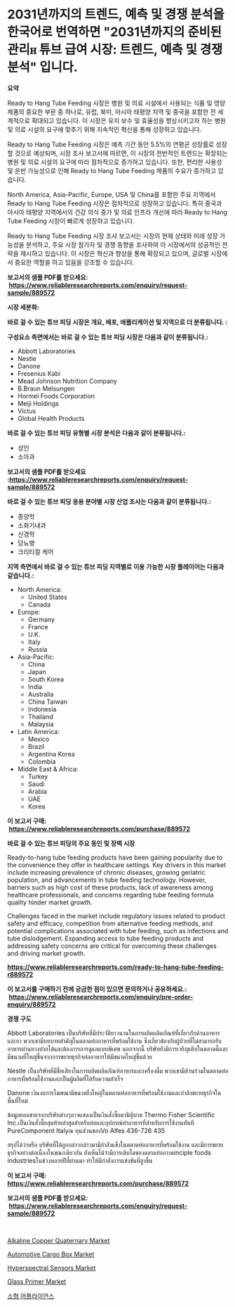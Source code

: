<p><h1>2031년까지의 트렌드, 예측 및 경쟁 분석을 한국어로 번역하면 "2031년까지의 준비된 관리ꮋ 튜브 급여 시장: 트렌드, 예측 및 경쟁 분석" 입니다.</h1></p><p><strong>요약</strong></p>
<p><p>Ready to Hang Tube Feeding 시장은 병원 및 의료 시설에서 사용되는 식품 및 영양 제품의 중요한 부문 중 하나로, 유럽, 북미, 아시아 태평양 지역 및 중국을 포함한 전 세계적으로 확대되고 있습니다. 이 시장은 유지 보수 및 효율성을 향상시키고자 하는 병원 및 의료 시설의 요구에 맞추기 위해 지속적인 혁신을 통해 성장하고 있습니다.</p><p>Ready to Hang Tube Feeding 시장은 예측 기간 동안 5.5%의 연평균 성장률로 성장할 것으로 예상되며, 시장 조사 보고서에 따르면, 이 시장의 전반적인 트렌드는 확장되는 병원 및 의료 시설의 요구에 따라 점차적으로 증가하고 있습니다. 또한, 편리한 사용성 및 운반 가능성으로 인해 Ready to Hang Tube Feeding 제품의 수요가 증가하고 있습니다.</p><p>North America, Asia-Pacific, Europe, USA 및 China를 포함한 주요 지역에서 Ready to Hang Tube Feeding 시장은 점차적으로 성장하고 있습니다. 특히 중국과 아시아 태평양 지역에서의 건강 의식 증가 및 의료 인프라 개선에 따라 Ready to Hang Tube Feeding 시장이 빠르게 성장하고 있습니다.</p><p>Ready to Hang Tube Feeding 시장 조사 보고서는 시장의 현재 상태와 미래 성장 가능성을 분석하고, 주요 시장 참가자 및 경쟁 동향을 조사하여 이 시장에서의 성공적인 전략을 제시하고 있습니다. 이 시장은 혁신과 향상을 통해 확장되고 있으며, 글로벌 시장에서 중요한 역할을 하고 있음을 강조할 수 있습니다.</p></p>
<p><strong>보고서의 샘플 PDF를 받으세요: &nbsp;<a href="https://www.reliableresearchreports.com/enquiry/request-sample/889572">https://www.reliableresearchreports.com/enquiry/request-sample/889572</a></strong></p>
<p><strong>시장 세분화:</strong></p>
<p><strong> 바로 걸 수 있는 튜브 피딩 시장은 개요, 배포, 애플리케이션 및 지역으로 더 분류됩니다. :</strong></p>
<p><strong>구성요소 측면에서는 바로 걸 수 있는 튜브 피딩 시장은 다음과 같이 분류됩니다.:</strong></p>
<p><ul><li>Abbott Laboratories</li><li>Nestle</li><li>Danone</li><li>Fresenius Kabi</li><li>Mead Johnson Nutrition Company</li><li>B.Braun Melsungen</li><li>Hormel Foods Corporation</li><li>Meiji Holdings</li><li>Victus</li><li>Global Health Products</li></ul></p>
<p><strong> 바로 걸 수 있는 튜브 피딩 유형별 시장 분석은 다음과 같이 분류됩니다.:</strong></p>
<p><ul><li>성인</li><li>소아과</li></ul></p>
<p><strong>보고서의 샘플 PDF를 받으세요 :<a href="https://www.reliableresearchreports.com/enquiry/request-sample/889572">https://www.reliableresearchreports.com/enquiry/request-sample/889572</a></strong></p>
<p><strong> 바로 걸 수 있는 튜브 피딩 응용 분야별 시장 산업 조사는 다음과 같이 분류됩니다.:</strong></p>
<p><ul><li>종양학</li><li>소화기내과</li><li>신경학</li><li>당뇨병</li><li>크리티컬 케어</li></ul></p>
<p><strong>지역 측면에서 바로 걸 수 있는 튜브 피딩 지역별로 이용 가능한 시장 플레이어는 다음과 같습니다.:</strong></p>
<p><ul>
    <li>
        North America:
        <ul>
            <li>United States</li>
            <li>Canada</li>
        </ul>
    </li>
    <li>
        Europe:
        <ul>
            <li>Germany</li>
            <li>France</li>
            <li>U.K.</li>
            <li>Italy</li>
            <li>Russia</li>
        </ul>
    </li>
    <li>
        Asia-Pacific:
        <ul>
            <li>China</li>
            <li>Japan</li>
            <li>South Korea</li>
            <li>India</li>
            <li>Australia</li>
            <li>China Taiwan</li>
            <li>Indonesia</li>
            <li>Thailand</li>
            <li>Malaysia</li>
        </ul>
    </li>
    <li>
        Latin America:
        <ul>
            <li>Mexico</li>
            <li>Brazil</li>
            <li>Argentina Korea</li>
            <li>Colombia</li>
        </ul>
    </li>
    <li>
        Middle East & Africa:
        <ul>
            <li>Turkey</li>
            <li>Saudi</li>
            <li>Arabia</li>
            <li>UAE</li>
            <li>Korea</li>
        </ul>
    </li>
    </ul></p>
<p><strong>이 보고서 구매: &nbsp;<a href="https://www.reliableresearchreports.com/purchase/889572">https://www.reliableresearchreports.com/purchase/889572</a></strong></p>
<p><strong>바로 걸 수 있는 튜브 피딩의 주요 동인 및 장벽 시장</strong></p>
<p><p>Ready-to-hang tube feeding products have been gaining popularity due to the convenience they offer in healthcare settings. Key drivers in this market include increasing prevalence of chronic diseases, growing geriatric population, and advancements in tube feeding technology. However, barriers such as high cost of these products, lack of awareness among healthcare professionals, and concerns regarding tube feeding formula quality hinder market growth. </p><p>Challenges faced in the market include regulatory issues related to product safety and efficacy, competition from alternative feeding methods, and potential complications associated with tube feeding, such as infections and tube dislodgement. Expanding access to tube feeding products and addressing safety concerns are critical for overcoming these challenges and driving market growth.</p></p>
<p><strong><a href="https://www.reliableresearchreports.com/ready-to-hang-tube-feeding-r889572">https://www.reliableresearchreports.com/ready-to-hang-tube-feeding-r889572</a></strong></p>
<p><strong>이 보고서를 구매하기 전에 궁금한 점이 있으면 문의하거나 공유하세요.: &nbsp;<a href="https://www.reliableresearchreports.com/enquiry/pre-order-enquiry/889572">https://www.reliableresearchreports.com/enquiry/pre-order-enquiry/889572</a></strong></p>
<p><strong>경쟁 구도</strong></p>
<p><p>Abbott Laboratories เป็นบริษัทที่มีประวัติยาวนานในการผลิตผลิตภัณฑ์ที่เกี่ยวกับด้านอาหารและยา พวกเขามีบทบาทสำคัญในตลาดท่ออาหารที่พร้อมใช้งาน ซึ่งเกี่ยวข้องกับผู้ป่วยที่ไม่สามารถรับอาหารผ่านทางปากได้และต้องการการดูแลแบบพิเศษ นอกจากนี้ บริษัทยังมีการเจริญเติบในตลาดนี้และมีขนาดที่ใหญ่ขึ้นจากการขยายธุรกิจท่ออาหารให้มีขนาดใหญ่ขึ้นด้วย</p><p>Nestle เป็นบริษัทที่มีชื่อเสียงในการผลิตผลิตภัณฑ์อาหารและเครื่องดื่ม พวกเขามีส่วนร่วมในตลาดท่ออาหารที่พร้อมใช้งานและเป็นผู้ผลิตที่ได้รับความสำเร็จ</p><p>Danone เงินงบการโฆษณามีขนาดยิ่งใหญ่ในตลาดท่ออาหารที่พร้อมใช้งานและกำลังขยายธุรกิจในพื้นที่ใหม่</p><p>ข้อมูลยอดขายจากบริษัทต่างๆอาจแสดงเป็นเงินสั่งซื้อตาชิญิบาต Thermo Fisher Scientific Inc.เป็นเงินสั่งซื้อสุดท้ายล่าสุดสำหรับท่อและอุปกรณ์ทำอาหารที่สำหรับการใช้งานทันที PureComponent Italyณ ทุนส่วนของVo Alfes 436-726 435</p><p>สรุปได้ว่าหรือ บริษัทที่ได้ถูกกล่าวกล่าวมามีกำลังแข็งในตลาดท่ออาหารที่พร้อมใช้งาน และมีการขยายธุรกิจอย่างต่อเนื่องในขณะเดียวกัน ยังเห็นได้ว่ามีการเติบโตของตลาดท่ออาาดinciple foods industriesในช่วงหลายปีที่ผ่านมา ทำให้มีกำลังการแข่งขันที่สูงขึ้น</p></p>
<p><strong>이 보고서 구매: &nbsp; <a href="https://www.reliableresearchreports.com/purchase/889572">https://www.reliableresearchreports.com/purchase/889572</a></strong></p>
<p><strong>보고서의 샘플 PDF를 받으세요: &nbsp;<a href="https://www.reliableresearchreports.com/enquiry/request-sample/889572">https://www.reliableresearchreports.com/enquiry/request-sample/889572</a></strong><strong></strong></p>
<p>&nbsp;</p>
<p><p><a href="https://issuu.com/reportprime-2/docs/alkaline-copper-quaternary-market-size-2030.pptx">Alkaline Copper Quaternary Market</a></p><p><a href="https://www.linkedin.com/pulse/global-automotive-cargo-box-market-types-applications-major-dplte?trackingId=36Z5MZnsKmSpffBomsEYXw%3D%3D">Automotive Cargo Box Market</a></p><p><a href="https://acidic-farm-354.notion.site/Hyperspectral-Sensors-Market-Size-Reveals-the-Best-Marketing-Channels-In-Global-Industry-e79d22b9f8544866bac5d90dea7940c3">Hyperspectral Sensors Market</a></p><p><a href="https://www.linkedin.com/pulse/global-glass-primer-market-types-applications-major-players-regional-ddpue?trackingId=YoMOL3WN8%2BLVqDMs%2FkcycQ%3D%3D">Glass Primer Market</a></p><p><a href="https://github.com/FelipeGrrady654556/Market-Research-Report-List-1/blob/main/438411327652.md">소형 어플라이언스</a></p></p>